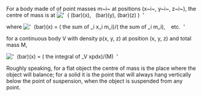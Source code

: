 For a body made of of point masses m~i~ at positions (x~i~, y~i~, z~i~),
the centre of mass is at !['  (
(bar)(x),   (bar)(y), (bar)(z) )  '](../dictionary/equation_images/2609.1..png)

where
!['  (bar)(x) = ( the sum of \_i x\_i m\_i)/( the sum of \_i m\_i),    etc.  '](../dictionary/equation_images/2609.2..png)

for a continuous body V with density p(x, y, z) at position (x, y, z)
and total mass M,

!['  (bar)(x) = ( the integral of \_V xpdx)/(M)  '](../dictionary/equation_images/2609.3..png)

Roughly speaking, for a flat object the centre of mass is the place
where the object will balance; for a solid it is the point that will
always hang vertically below the point of suspension, when the object is
suspended from any point.
